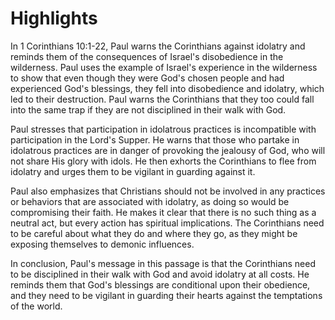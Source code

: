 # Highlights

In 1 Corinthians 10:1-22, Paul warns the Corinthians against idolatry and reminds them of the consequences of Israel's disobedience in the wilderness. Paul uses the example of Israel's experience in the wilderness to show that even though they were God's chosen people and had experienced God's blessings, they fell into disobedience and idolatry, which led to their destruction. Paul warns the Corinthians that they too could fall into the same trap if they are not disciplined in their walk with God.

Paul stresses that participation in idolatrous practices is incompatible with participation in the Lord's Supper. He warns that those who partake in idolatrous practices are in danger of provoking the jealousy of God, who will not share His glory with idols. He then exhorts the Corinthians to flee from idolatry and urges them to be vigilant in guarding against it.

Paul also emphasizes that Christians should not be involved in any practices or behaviors that are associated with idolatry, as doing so would be compromising their faith. He makes it clear that there is no such thing as a neutral act, but every action has spiritual implications. The Corinthians need to be careful about what they do and where they go, as they might be exposing themselves to demonic influences.

In conclusion, Paul's message in this passage is that the Corinthians need to be disciplined in their walk with God and avoid idolatry at all costs. He reminds them that God's blessings are conditional upon their obedience, and they need to be vigilant in guarding their hearts against the temptations of the world.

